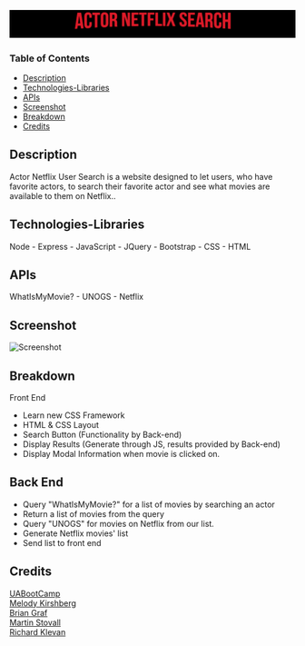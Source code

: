 ![ActorNetflixSearch](image.png)

### Table of Contents 
* [Description](#description) 
* [Technologies-Libraries](#technologies-libraries) 
* [APIs](#apis)
* [Screenshot](#screenshot)
* [Breakdown](#breakdown)
* [Credits](#credits) 

## Description 
Actor Netflix User Search is a website designed to let users, who have favorite actors, to search their favorite actor and see what movies are available to them on Netflix.. 

## Technologies-Libraries
Node - Express - JavaScript - JQuery - Bootstrap - CSS - HTML

## APIs 
WhatIsMyMovie? - UNOGS - Netflix

## Screenshot
![Screenshot](screenshot.jpeg)

## Breakdown 
Front End
* Learn new CSS Framework
* HTML & CSS Layout
* Search Button (Functionality by Back-end)
* Display Results (Generate through JS, results provided by Back-end)
* Display Modal Information when movie is clicked on.

## Back End
* Query "WhatIsMyMovie?" for a list of movies by searching an actor
* Return a list of movies from the query
* Query "UNOGS" for movies on Netflix from our list.
* Generate Netflix movies' list
* Send list to front end

## Credits
[UABootCamp](https://bootcamp.ce.arizona.edu/coding/)  
[Melody Kirshberg](https://github.com/verlitas)  
[Brian Graf](https://github.com/astrobeef)  
[Martin Stovall](https://github.com/RebelCommand78)  
[Richard Klevan](https://github.com/raklevan)  
